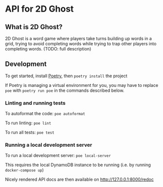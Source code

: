 # API for 2D Ghost

## What is 2D Ghost?

2D Ghost is a word game where players take turns building up words in a grid, trying to avoid completing words while trying to trap other players into completing words. (TODO: full description)

## Development
To get started, install [Poetry](https://python-poetry.org/), then `poetry install` the project

If Poetry is managing a virtual environment for you, you may have to replace `poe` with `poetry run poe` in the commands described below.

### Linting and running tests

To autoformat the code: `poe autoformat`

To run linting: `poe lint`

To run all tests: `poe test`

### Running a local development server

To run a local development server: `poe local-server`

This requires the local DynamoDB instance to be running (i.e. by running `docker-compose up`)

Nicely rendered API docs are then available on http://127.0.0.1:8000/redoc
